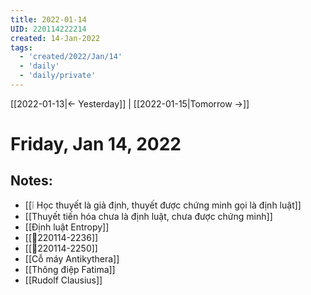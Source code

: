 ```yaml
---
title: 2022-01-14
UID: 220114222214
created: 14-Jan-2022
tags:
  - 'created/2022/Jan/14'
  - 'daily'
  - 'daily/private'
---
```

[[2022-01-13|<- Yesterday]] | [[2022-01-15|Tomorrow ->]]
# Friday, Jan 14, 2022

## Notes:
- [[❕ Học thuyết là giả định, thuyết được chứng minh gọi là định luật]]
- [[Thuyết tiến hóa chưa là định luật, chưa được chứng minh]]
- [[Định luật Entropy]]
- [[💬220114-2236]]
- [[💬220114-2250]]
- [[Cỗ máy Antikythera]]
- [[Thông điệp Fatima]]
- [[Rudolf Clausius]]
